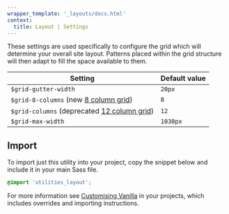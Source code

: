 ```yaml
---
wrapper_template: '_layouts/docs.html'
context:
  title: Layout | Settings
---
```


These settings are used specifically to configure the grid which will determine your overall site layout. Patterns
placed within the grid structure will then adapt to fill the space available to them.

| Setting                                                                   | Default value |
| ------------------------------------------------------------------------- | ------------- |
| `$grid-gutter-width`                                                      | `20px`        |
| `$grid-8-columns` (new [8 column grid](/docs/patterns/grid))              | `8`           |
| `$grid-columns` (deprecated [12 column grid](/docs/patterns/grid-legacy)) | `12`          |
| `$grid-max-width`                                                         | `1030px`      |

## Import

To import just this utility into your project, copy the snippet below and include it in your main Sass file.

```scss
@import 'utilities_layout';
```

For more information see [Customising Vanilla](/docs/customising-vanilla/) in your projects, which includes overrides
and importing instructions.
